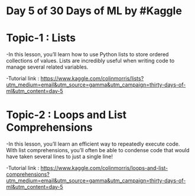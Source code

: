 # Day 5 of 30 Days of ML by #Kaggle

# Topic-1 : Lists

-In this lesson, you’ll learn how to use Python lists to store ordered collections of values. Lists are incredibly useful when writing code to manage several related variables. 

-Tutorial link : https://www.kaggle.com/colinmorris/lists?utm_medium=email&utm_source=gamma&utm_campaign=thirty-days-of-ml&utm_content=day-5

# Topic-2 : Loops and List Comprehensions

-In this lesson, you’ll learn an efficient way to repeatedly execute code. With list comprehensions, you’ll often be able to condense code that would have taken several lines to just a single line! 

-Tutorial link : https://www.kaggle.com/colinmorris/loops-and-list-comprehensions?utm_medium=email&utm_source=gamma&utm_campaign=thirty-days-of-ml&utm_content=day-5
